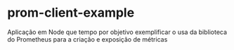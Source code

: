 # prom-client-example
Aplicação em Node que tempo por objetivo exemplificar o usa da biblioteca do Prometheus para a criação e exposição de métricas
